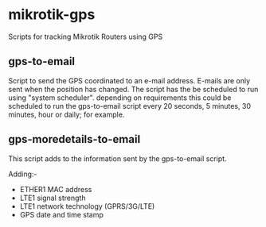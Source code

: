 mikrotik-gps
============

Scripts for tracking Mikrotik Routers using GPS

gps-to-email
------------

Script to send the GPS coordinated to an e-mail address.
E-mails are only sent when the position has changed.
The script has the be scheduled to run using "system scheduler". depending on requirements this could be scheduled to run the gps-to-email script every 20 seconds, 5 minutes, 30 minutes, hour or daily; for example.

gps-moredetails-to-email
-------------------------------

This script adds to the information sent by the gps-to-email script.

Adding:-
* ETHER1 MAC address
* LTE1 signal strength
* LTE1 network technology (GPRS/3G/LTE)
* GPS date and time stamp 

